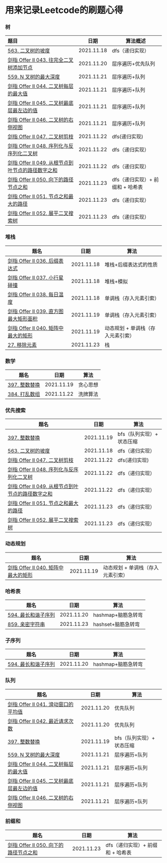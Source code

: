 # 用来记录Leetcode的刷题心得

### 树

| 题目                                         | 日期       | 算法概述        |
| :------------------------------------------- | ---------- | --------------- |
| [563. 二叉树的坡度](doc/563.二叉树的坡度.md) | 2021.11.18 | dfs（递归实现） |
| [剑指 Offer II 043. 往完全二叉树添加节点](doc/剑指OfferII043.往完全二叉树添加节点.md) | 2021.11.20 | 层序遍历+优先队列 |
| [559. N 叉树的最大深度](doc/559.N叉树的最大深度.md) | 2021.11.21 | 层序遍历+队列 |
| [剑指 Offer II 044. 二叉树每层的最大值](doc/剑指OfferII044.二叉树每层的最大值.md) | 2021.11.21 | 层序遍历+队列 |
| [剑指 Offer II 045. 二叉树最底层最左边的值](doc/剑指OfferII045.二叉树最底层最左边的值.md) | 2021.11.21 | 层序遍历+队列 |
| [剑指 Offer II 046. 二叉树的右侧视图](doc/剑指OfferII46.二叉树的右侧视图.md) | 2021.11.21 | 层序遍历+队列 |
| [剑指 Offer II 047. 二叉树剪枝](doc/剑指OfferII047.二叉树剪枝.md) | 2021.11.22 | dfs(递归实现) |
| [剑指 Offer II 048. 序列化与反序列化二叉树](doc/剑指OfferII048.序列化与反序列化二叉树.md) | 2021.11.22 | dfs（递归实现） |
| [剑指 Offer II 049. 从根节点到叶节点的路径数字之和](doc/剑指OfferII049.从根节点到叶节点的路径数字之和.md) | 2021.11.22 | dfs（递归实现） |
| [剑指 Offer II 050. 向下的路径节点之和](doc/剑指OfferII050.向下的路径节点之和.md) | 2021.11.23 | dfs（递归实现）+ 前缀和 + 哈希表 |
| [剑指 Offer II 051. 节点之和最大的路径](doc/剑指OfferII051.节点之和最大的路径.md) | 2021.11.23 | dfs（递归实现）|
| [剑指 Offer II 052. 展平二叉搜索树](doc/剑指OfferII052.展平二叉搜索树.md) | 2021.11.23 | dfs（递归实现）|


### 堆栈

| 题名                                                         | 日期       | 算法                   |
| ------------------------------------------------------------ | ---------- | ---------------------- |
| [剑指 Offer II 036. 后缀表达式](doc/剑指OfferII036.后缀表达式.md) | 2021.11.18 | 堆栈+后缀表达式的性质  |
| [剑指 Offer II 037. 小行星碰撞](doc/剑指OfferII037.小行星碰撞.md) | 2021.11.18 | 堆栈+模拟              |
| [剑指 Offer II 038. 每日温度](doc/剑指OfferII038.每日温度.md) | 2021.11.18 | 单调栈（存入元素引索） |
| [剑指 Offer II 039. 直方图最大矩形面积](doc/剑指OfferII039.直方图最大矩形面积.md) | 2021.11.19 | 单调栈（存入元素引索） |
| [剑指 Offer II 040. 矩阵中最大的矩形](doc/剑指OfferII040.矩阵中最大的矩形.md) | 2021.11.19 | 动态规划 + 单调栈（存入元素引索） |
| [27. 移除元素](doc/27.移除元素.md) | 2021.11.23 | 栈|


### 数学

| 题名                                                         | 日期       | 算法                   |
| ------------------------------------------------------------ | ---------- | ---------------------- |
| [397. 整数替换](doc/397.整数替换.md) | 2021.11.19 | 贪心思想  |
| [384. 打乱数组](doc/384.打乱数组.md) | 2021.11.22 | 洗牌算法  |



### 优先搜索

| 题名                                                         | 日期       | 算法                   |
| ------------------------------------------------------------ | ---------- | ---------------------- |
| [397. 整数替换](doc/397.整数替换.md) | 2021.11.19 | bfs（队列实现）+ 状态压缩  |
| [563. 二叉树的坡度](doc/563.二叉树的坡度.md) | 2021.11.18 | dfs（递归实现） |
| [剑指 Offer II 047. 二叉树剪枝](doc/剑指OfferII047.二叉树剪枝.md) | 2021.11.22 | dfs(递归实现) |
| [剑指 Offer II 048. 序列化与反序列化二叉树](doc/剑指OfferII048.序列化与反序列化二叉树.md) | 2021.11.22 | dfs（递归实现） |
| [剑指 Offer II 049. 从根节点到叶节点的路径数字之和](doc/剑指OfferII049.从根节点到叶节点的路径数字之和.md) | 2021.11.22 | dfs（递归实现） |
| [剑指 Offer II 051. 节点之和最大的路径](doc/剑指OfferII051.节点之和最大的路径.md) | 2021.11.23 | dfs（递归实现）|
| [剑指 Offer II 052. 展平二叉搜索树](doc/剑指OfferII052.展平二叉搜索树.md) | 2021.11.23 | dfs（递归实现）|



### 动态规划

| 题名                                                         | 日期       | 算法                   |
| ------------------------------------------------------------ | ---------- | ---------------------- |
| [剑指 Offer II 040. 矩阵中最大的矩形](doc/剑指OfferII040.矩阵中最大的矩形.md) | 2021.11.19 | 动态规划 + 单调栈（存入元素引索） |



### 哈希表

| 题名                                                         | 日期       | 算法                   |
| ------------------------------------------------------------ | ---------- | ---------------------- |
| [594. 最长和谐子序列](doc/594.最长和谐子序列.md) | 2021.11.20 | hashmap+脑筋急转弯 |
| [859. 亲密字符串](doc/859.亲密字符串.md) | 2021.11.23 | hashset+脑筋急转弯 |



### 子序列

| 题名                                                         | 日期       | 算法                   |
| ------------------------------------------------------------ | ---------- | ---------------------- |
| [594. 最长和谐子序列](doc/594.最长和谐子序列.md) | 2021.11.20 | hashmap+脑筋急转弯 |



### 队列

| 题名                                                         | 日期       | 算法                   |
| ------------------------------------------------------------ | ---------- | ---------------------- |
| [剑指 Offer II 041. 滑动窗口的平均值](doc/剑指OfferII041.滑动窗口的平均值.md) | 2021.11.20 | 优先队列 |
| [剑指 Offer II 042. 最近请求次数](doc/剑指OfferII042.最近请求次数.md) | 2021.11.20 | 优先队列 |
| [397. 整数替换](doc/397.整数替换.md) | 2021.11.19 | bfs（队列实现）+ 状态压缩  |
| [559. N 叉树的最大深度](doc/559.N叉树的最大深度.md) | 2021.11.21 | 层序遍历+队列 |
| [剑指 Offer II 044. 二叉树每层的最大值](doc/剑指OfferII044.二叉树每层的最大值.md) | 2021.11.21 | 层序遍历+队列 |
| [剑指 Offer II 045. 二叉树最底层最左边的值](doc/剑指OfferII045.二叉树最底层最左边的值.md) | 2021.11.21 | 层序遍历+队列 |
| [剑指 Offer II 046. 二叉树的右侧视图](doc/剑指OfferII46.二叉树的右侧视图.md) | 2021.11.21 | 层序遍历+队列 |



### 前缀和

| 题名                                                         | 日期       | 算法                   |
| ------------------------------------------------------------ | ---------- | ---------------------- |
| [剑指 Offer II 050. 向下的路径节点之和](doc/剑指OfferII050.向下的路径节点之和.md) | 2021.11.23 | dfs（递归实现）+ 前缀和 + 哈希表 |
